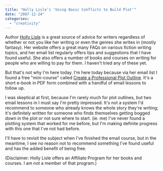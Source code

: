 ```yaml
---
title: "Holly Lisle’s ‘Using Basic Conflicts to Build Plot’"
date: "2007-12-24"
categories: 
  - "creativity"
---
```


Author [Holly Lisle](http://hollylisle.com/) is a great source of advice for writers regardless of whether or not you like her writing or even the genres she writes in (mostly fantasy). Her website offers a great many FAQs on various fiction writing topics, and her email list regularly offers tips and suggestions that I have found useful. She also offers a number of books and courses on writing for people who are willing to pay for them. I haven't tried any of these yet.

But that's not why I'm here today. I'm here today because via her email list I found a free "mini-course" called [Create a Professional Plot Outline](http://hollylisle.com/fm/Workshops/plot-outline1.html). It's a short e-book in PDF form combined with a handful of email lessons to follow up.

I was skeptical at first, because I'm rarely much for plot outlines, but two email lessons in I must say I'm pretty impressed. It's not a system I'd recommend to someone who already knows the whole story they're writing; it's definitely written for someone who finds themselves getting bogged down in the plot or not sure where to start. (ie. me) I've never found a plotting system that worked for me before, but I'm making definite progress with this one that I've not had before.

I'll have to revisit the subject when I've finished the email course, but in the meantime, I see no reason not to recommend something I've found useful and has the added benefit of being free.

(Disclaimer: Holly Lisle offers an Affiliate Program for her books and courses. I am not a member of that program.)
